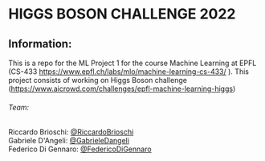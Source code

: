 # HIGGS BOSON CHALLENGE 2022

## Information:
This is a repo for the ML Project 1 for the course Machine Learning at EPFL (CS-433 https://www.epfl.ch/labs/mlo/machine-learning-cs-433/ ). This project consists of working on Higgs Boson challenge (https://www.aicrowd.com/challenges/epfl-machine-learning-higgs)

###### Team:    
Riccardo Brioschi: [@RiccardoBrioschi](https://github.com/RiccardoBrioschi)    
Gabriele D'Angeli: [@GabrieleDangeli](https://github.com/GabrieleDangeli)  
Federico Di Gennaro: [@FedericoDiGennaro](https://github.com/FedericoDiGennaro)  
